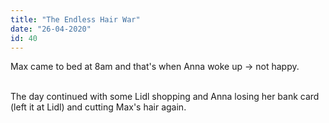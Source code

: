 ```yaml
---
title: "The Endless Hair War"
date: "26-04-2020"
id: 40
---
```

Max came to bed at 8am and that's when Anna woke up -> not happy. <br><br>

The day continued with some Lidl shopping and Anna losing her bank card (left it at Lidl) and cutting Max's hair again.